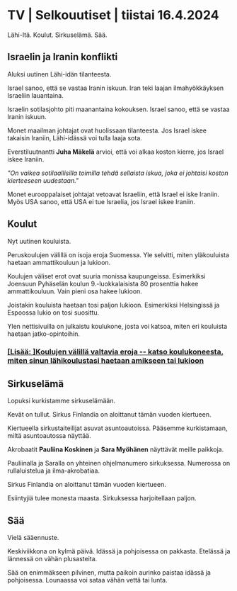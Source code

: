 # TV \| Selkouutiset \| tiistai 16.4.2024

Lähi-Itä. Koulut. Sirkuselämä. Sää.

## Israelin ja Iranin konflikti

Aluksi uutinen Lähi-idän tilanteesta.

Israel sanoo, että se vastaa Iranin iskuun. Iran teki laajan ilmahyökkäyksen Israeliin lauantaina.

Israelin sotilasjohto piti maanantaina kokouksen. Israel sanoo, että se vastaa Iranin iskuun.

Monet maailman johtajat ovat huolissaan tilanteesta. Jos Israel iskee takaisin Iraniin, Lähi-idässä voi tulla laaja sota.

Everstiluutnantti **Juha Mäkelä** arvioi, että voi alkaa koston kierre, jos Israel iskee Iraniin.

*"On vaikea sotilaallisilla toimilla tehdä sellaista iskua, joka ei johtaisi koston kierteeseen uudestaan."*

Monet eurooppalaiset johtajat vetoavat Israeliin, että Israel ei iske Iraniin. Myös USA sanoo, että USA ei tue Israelia, jos Israel iskee Iraniin.

## Koulut

Nyt uutinen kouluista.

Peruskoulujen välillä on isoja eroja Suomessa. Yle selvitti, miten yläkouluista haetaan ammattikouluun ja lukioon.

Koulujen väliset erot ovat suuria monissa kaupungeissa. Esimerkiksi Joensuun Pyhäselän koulun 9.-luokkalaisista 80 prosenttia hakee ammattikouluun. Vain pieni osa hakee lukioon.

Joistakin kouluista haetaan tosi paljon lukioon. Esimerkiksi Helsingissä ja Espoossa lukio on tosi suosittu.

Ylen nettisivuilla on julkaistu koulukone, josta voi katsoa, miten eri kouluista haetaan jatko-opintoihin.

### [[Lisää: ]Koulujen välillä valtavia eroja -- katso koulukoneesta, miten sinun lähikoulustasi haetaan amikseen tai lukioon](https://yle.fi/a/74-20081385)

## Sirkuselämä

Lopuksi kurkistamme sirkuselämään.

Kevät on tullut. Sirkus Finlandia on aloittanut tämän vuoden kiertueen.

Kiertueella sirkustaiteilijat asuvat asuntoautoissa. Pääsemme kurkistamaan, miltä asuntoautossa näyttää.

Akrobaatit **Pauliina Koskinen** ja **Sara Myöhänen** näyttävät meille paikkoja.

Pauliinalla ja Saralla on yhteinen ohjelmanumero sirkuksessa. Numerossa on rullaluistelua ja ilma-akrobatiaa.

Sirkus Finlandia on aloittanut tämän vuoden kiertueen.

Esiintyjiä tulee monesta maasta. Sirkuksessa harjoitellaan paljon.

## Sää

Vielä sääennuste.

Keskiviikkona on kylmä päivä. Idässä ja pohjoisessa on pakkasta. Etelässä ja lännessä on vähän plusasteita.

Sää on enimmäkseen pilvinen, mutta paikoin aurinko paistaa idässä ja pohjoisessa. Lounaassa voi sataa vähän vettä tai lunta.

